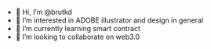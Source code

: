 - 👋 Hi, I’m @brutkd
- 👀 I’m interested in ADOBE illustrator and design in general
- 🌱 I’m currently learning smart contract
- 💞️ I’m looking to collaborate on web3.0
<!---
brutkd/brutkd is a ✨ special ✨ repository because its `README.md` (this file) appears on your GitHub profile.
You can click the Preview link to take a look at your changes.
--->
